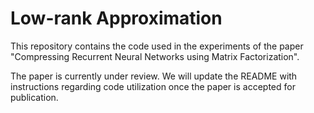 # Low-rank Approximation

This repository contains the code used in the experiments of the paper "Compressing Recurrent Neural Networks using Matrix Factorization".

The paper is currently under review. We will update the README with instructions regarding code utilization once the paper is accepted for publication.

